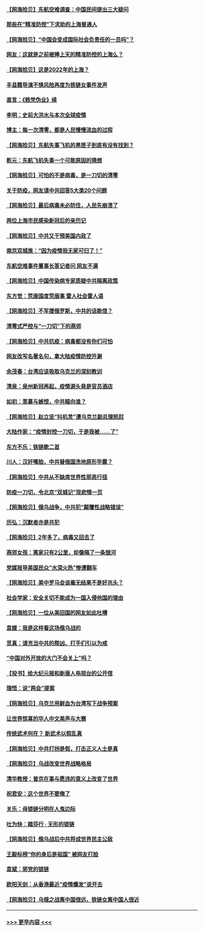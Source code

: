 #### [【网海拾贝】东航空难调查：中国民间提出三大疑问](../pages/nsc993/n13683137.md?t=03311502) 
#### [那些在“精准防控”下求助的上海普通人](../pages/nsc993/n13683088.md?t=03311502) 
#### [【网海拾贝】“中国会变成国际社会负责任的一员吗”？](../pages/nsc993/n13680707.md?t=03311502) 
#### [网友：这就是之前被捧上天的精准防控的上海么？](../pages/nsc993/n13680287.md?t=03311502) 
#### [【网海拾贝】这是2022年的上海？](../pages/nsc993/n13678253.md?t=03311502) 
#### [丰县籍导演不惧风险再度为铁链女事件发声](../pages/nsc993/n13678215.md?t=03311502) 
#### [直言：《贱党伪业》续](../pages/nsc993/n13678056.md?t=03311502) 
#### [李明：史前大洪水与本次全球疫情](../pages/nsc993/n13677332.md?t=03311502) 
#### [博主：每一次清零，都是人民慢慢流血的过程](../pages/nsc993/n13676078.md?t=03311502) 
#### [【网海拾贝】东航失事飞机的黑匣子到底有没有找到？](../pages/nsc993/n13676034.md?t=03311502) 
#### [乾元：东航飞机失事一个可能原因的猜想](../pages/nsc993/n13675834.md?t=03311502) 
#### [【网海拾贝】可怕的不是病毒，是一刀切的清零](../pages/nsc993/n13674403.md?t=03311502) 
#### [关于防疫，网友请中共回答5大类20个问题](../pages/nsc993/n13674318.md?t=03311502) 
#### [【网海拾贝】最后病毒未必防住，人民先崩溃了](../pages/nsc993/n13672307.md?t=03311502) 
#### [两位上海市民感染新冠后的亲历记](../pages/nsc993/n13672217.md?t=03311502) 
#### [【网海拾贝】中共又干预美国内政了](../pages/nsc993/n13669564.md?t=03311502) 
#### [南京双城族：“因为疫情我无家可归了！”](../pages/nsc993/n13669511.md?t=03311502) 
#### [东航空难事件董事长答记者问 网友不满](../pages/nsc993/n13669436.md?t=03311502) 
#### [【网海拾贝】中国传染病专家质疑中共隔离政策](../pages/nsc993/n13667190.md?t=03311502) 
#### [东方觉：荒唐国度荒唐事 雷人社会雷人语](../pages/nsc993/n13666926.md?t=03311502) 
#### [【网海拾贝】不军援俄罗斯，中共的话能信？](../pages/nsc993/n13664594.md?t=03311502) 
#### [清零式严控与“一刀切”下的燕郊](../pages/nsc993/n13664450.md?t=03311502) 
#### [【网海拾贝】中共抗疫：病毒都没有你们可怕](../pages/nsc993/n13662063.md?t=03311502) 
#### [网友改写名著名句，拿大陆疫情防控开涮](../pages/nsc993/n13661999.md?t=03311502) 
#### [余茂春：台湾应该吸取乌克兰的深刻教训](../pages/nsc993/n13661829.md?t=03311502) 
#### [清泉：泉州新冠再起，疫情源头竟是官员酒店](../pages/nsc993/n13660898.md?t=03311502) 
#### [如初：羡慕与嫉恨，中共瞄向谁？](../pages/nsc993/n13660773.md?t=03311502) 
#### [【网海拾贝】赵立坚“抖机灵”遭乌克兰副总理怒怼](../pages/nsc993/n13659660.md?t=03311502) 
#### [大陆作家：“疫情封控一刀切，于是我被……了”](../pages/nsc993/n13659323.md?t=03311502) 
#### [东方不乐：铁链歌二首](../pages/nsc993/n13659123.md?t=03311502) 
#### [川人：汉奸嘴脸，中共替俄国洗地原形毕露？](../pages/nsc993/n13657995.md?t=03311502) 
#### [【网海拾贝】中共从不缺席世界性邪恶行径](../pages/nsc993/n13657799.md?t=03311502) 
#### [防疫一刀切，令北京“双城记”现悲情一页](../pages/nsc993/n13657746.md?t=03311502) 
#### [【网海拾贝】俄乌战争，中共犯“颠覆性战略错误”](../pages/nsc993/n13655760.md?t=03311502) 
#### [历弘：沉默者亦是共犯](../pages/nsc993/n13652799.md?t=03311502) 
#### [【网海拾贝】2年多了，病毒又回去了](../pages/nsc993/n13652629.md?t=03311502) 
#### [燕郊女孩：离家只有2公里，却像隔了一条银河](../pages/nsc993/n13652450.md?t=03311502) 
#### [党媒报导美国民众“水深火热”惨遭翻车](../pages/nsc993/n13649966.md?t=03311502) 
#### [【网海拾贝】美中罗马会谈毫无结果不是好兆头？](../pages/nsc993/n13649860.md?t=03311502) 
#### [社会学家：安全关切不能成为一国入侵他国的理由](../pages/nsc993/n13649744.md?t=03311502) 
#### [【网海拾贝】一位从美回国的网友如此吐槽](../pages/nsc993/n13647381.md?t=03311502) 
#### [袁媛：我是这样看这场俄乌战的](../pages/nsc993/n13644892.md?t=03311502) 
#### [觅真：请充当中共的帮凶、打手们引以为戒](../pages/nsc993/n13644228.md?t=03311502) 
#### [“中国对外开放的大门不会关上”吗？](../pages/nsc993/n13644191.md?t=03311502) 
#### [【投书】给大纪元报和新唐人电视台的公开信](../pages/nsc993/n13644124.md?t=03311502) 
#### [理悟：说“两会”提案](../pages/nsc993/n13643927.md?t=03311502) 
#### [【网海拾贝】乌克兰用鲜血为台湾写下战争预案](../pages/nsc993/n13643578.md?t=03311502) 
#### [让世界惊喜的华人中文美声与大赛](../pages/nsc993/n13641647.md?t=03311502) 
#### [传统武术何在？ 新武术以假乱真](../pages/nsc993/n13641615.md?t=03311502) 
#### [【网海拾贝】中共打拐是假，打击正义人士是真](../pages/nsc993/n13641238.md?t=03311502) 
#### [【网海拾贝】乌战改变世界战略格局](../pages/nsc993/n13639171.md?t=03311502) 
#### [清华教授：普京在事与愿违的意义上改变了世界](../pages/nsc993/n13639019.md?t=03311502) 
#### [祝君安：这个世界不要俺了](../pages/nsc993/n13638903.md?t=03311502) 
#### [关乐：母锁链分明在人鬼边际](../pages/nsc993/n13637601.md?t=03311502) 
#### [吐为快：踏莎行 · 无形的锁链](../pages/nsc993/n13637555.md?t=03311502) 
#### [【网海拾贝】俄乌战后中共将成世界民主公敌](../pages/nsc993/n13636363.md?t=03311502) 
#### [王毅标榜“你的身后是祖国” 被网友打脸](../pages/nsc993/n13636270.md?t=03311502) 
#### [袁斌：邪党的锁链](../pages/nsc993/n13636247.md?t=03311502) 
#### [欧阳天剑：从香港最近“疫情爆发”说开去](../pages/nsc993/n13633182.md?t=03311502) 
#### [【网海拾贝】乌俄之战离中国很远，铁链女离中国人很近](../pages/nsc993/n13630325.md?t=03311502) 

----
#### [ >>> 更早内容 <<< ](../indexes/nsc993-earlier.md)
